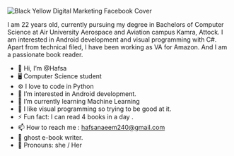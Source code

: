 
![Black   Yellow Digital Marketing Facebook Cover](https://user-images.githubusercontent.com/52010329/172943062-a9469c64-6299-4ff5-8d6a-935324e64e88.png)

I am 22 years old, currently pursuing my degree in Bachelors of Computer Science at Air University Aerospace and Aviation campus Kamra, Attock. I am interested in Android development and visual programming with C#. Apart from technical filed, I have been working as VA for Amazon. And I am a passionate book reader.



- 👋 Hi, I’m @Hafsa
- 🖥️ Computer Science student
- ⚙️ I love to code in Python
- 👀 I’m interested in Android development.
- 💯 I’m currently learning Machine Learning
- 🤞 I like visual programming so trying to be good at it.
- ⚡ Fun fact: I can read 4 books in a day .
- 📫 How to reach me : hafsanaeem240@gmail.com
- 📝 ghost e-book writer.
- 🤔 Pronouns: she / Her

<!---
Hafsaayy/Hafsaayy is a ✨ special ✨ repository because its `README.md` (this file) appears on your GitHub profile.
You can click the Preview link to take a look at your changes.
--->
